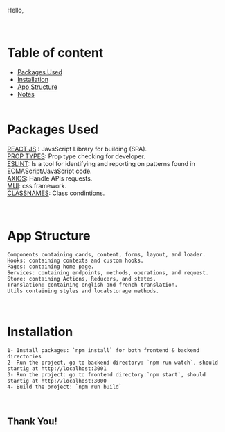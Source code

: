 Hello, <br/>
<br/><br/>

# Table of content
- [Packages Used](#packages-used)
- [Installation](#installation)
- [App Structure](#app-structure)
- [Notes](#notes)
<br/><br/>

# Packages Used
[REACT JS](https://reactjs.org/) : JavsScript Library for building (SPA).<br/>
[PROP TYPES](https://www.npmjs.com/package/prop-types): Prop type checking for developer.<br/>
[ESLINT](https://eslint.org/): Is a tool for identifying and reporting on patterns found in ECMAScript/JavaScript code.<br/>
[AXIOS](https://axios-http.com/): Handle APIs requests.<br/>
[MUI](https://mui.com/): css framework.<br/>
[CLASSNAMES](https://www.npmjs.com/package/classnames): Class condintions.<br/>
<br/><br/>

# App Structure
    Components containing cards, content, forms, layout, and loader.
    Hooks: containing contexts and custom hooks.
    Pages: containing home page.
    Services: containing endpoints, methods, operations, and request.
    Store: containing Actions, Reducers, and states.
    Translation: containing english and french translation.
    Utils containing styles and localstorage methods.
<br/>

# Installation
    1- Install packages: `npm install` for both frontend & backend directories
    2- Run the project, go to backend directory: `npm run watch`, should startig at http://localhost:3001
    3- Run the project: go to frontend directory:`npm start`, should startig at http://localhost:3000
    4- Build the project: `npm run build`
<br/>


## Thank You!